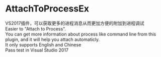 # AttachToProcessEx
VS2017插件，可以获取更多的进程消息从而更加方便的附加到进程调试  
Easier to "Attach to Process".   
You can get more information about process like command line from this plugin, and it will help you attach automaticly.  
It only supports English and Chinese  
Pass test in Visual Studio 2017  
